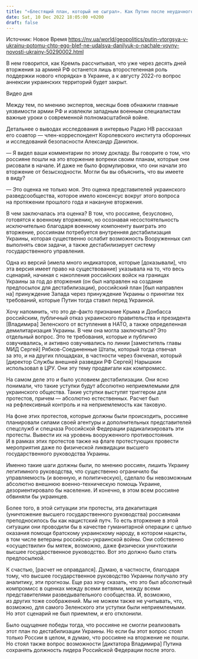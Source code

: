 ```yaml
---
title: "«Блестящий план, который не сыграл». Как Путин после неудачного блефа пошел на вторжение — интервью с соавтором ошеломительного анализа RUSI"
date: Sat, 10 Dec 2022 18:05:00 +0200
draft: false
---
```

Источник: Новое Время https://nv.ua/world/geopolitics/putin-vtorgsya-v-ukrainu-potomu-chto-ego-blef-ne-udalsya-danilyuk-o-nachale-voyny-novosti-ukrainy-50290002.html


В нем говорится, как Кремль рассчитывал, что уже через десять дней вторжения за армией РФ останется лишь второстепенная роль поддержки нового «порядка» в Украине, а к августу 2022-го вопрос аннексии украинских территорий будет закрыт.

 Видео дня   

Между тем, по мнению экспертов, месяцы боев обнажили главные уязвимости армии РФ и извлекли западным военным специалистам важные уроки о современной полномасштабной войне.

Детальнее о выводах исследования в интервью Радио НВ рассказал его соавтор — член-корреспондент Королевского института оборонных и исследований безопасности Александр Данилюк.

— Я видел ваши комментарии по этому докладу. Вы говорите о том, что россияне пошли на это вторжение вопреки своим планам, которые они рисовали в начале. И даже не было формулировки, что они начали это вторжение от безысходности. Могли бы вы объяснить, что вы имеете в виду?

— Это оценка не только моя. Это оценка представителей украинского разведсообщества, которое имело консенсус вокруг этого вопроса на протяжении прошлого года и накануне вторжения.

В чем заключалась эта оценка? В том, что россияне, безусловно, готовятся к военному вторжению, но осознавая несостоятельность исключительно благодаря военному компоненту выиграть это вторжение, россиянам потребуется внутренняя дестабилизация Украины, которая существенно ослабит возможность Вооруженных сил выполнять свои задачи, а также дестабилизирует систему государственного управления.

Одна из версий (имела много индикаторов, которые [доказывали], что эта версия имеет право на существование) указывала на то, что весь сценарий, начиная с накопления российских войск на границах Украины за год до вторжения (он был направлен на создание предпосылок для дестабилизации), российский план [был направлен на] принуждение Запада через принуждение Украины о принятии тех требований, которые Путин тогда ставил перед Украиной.

Хочу напомнить, что это де-факто признание Крыма и Донбасса российским, публичный отказ украинского правительства и президента [Владимира] Зеленского от вступления в НАТО, а также определенная демилитаризация Украины. В чем она могла заключаться? Это отдельный вопрос. Это те требования, которые и публично озвучивались, и активно озвучивались по линии [заместитель главы МИД Сергей] Рябков-Соединенные Штаты, который тогда отвечал за это, и на других площадках, в частности через бэкченал, который [директор Службы внешней разведки РФ Сергей] Нарышкин использовал в ЦРУ. Они эту тему продвигали как компромисс.

На самом деле это и было условием дестабилизации. Они ясно понимали, что такие уступки будут абсолютно неприемлемыми для украинского общества. Такие уступки выступят триггером для протестов, причем — абсолютно естественных. Расчет был на рефлексивный контроль и на неприемлемость как таковую.

На фоне этих протестов, которые должны были происходить, россияне планировали силами своей агентуры и дополнительных представителей спецслужб и спецназа Российской Федерации радикализировать эти протесты. Вывести их на уровень вооруженного противостояния. И в рамках этих протестов также на флаге протестующих провести мероприятия даже по физической ликвидации высшего государственного руководства Украины.

Именно такие шаги должны были, по мнению россиян, лишить Украину легитимного руководства, что существенно ограничило бы управляемость (и военную, и политическую), сделало бы невозможным абсолютно внешнюю военно-техническую помощь Украине, дезориентировало бы население. И конечно, в этом всем россияне обвиняли бы украинцев.

Более того, в этой ситуации эти протесты, эта декапитация (уничтожение высшего государственного руководства) россиянами преподносилось бы как нацистский путч. То есть вторжение в этой ситуации они проводили бы в качестве гуманитарной операции с целью оказания помощи братскому украинскому народу, в котором нацисты, в том числе ветераны российско-украинской войны. Они собственно «осуществили» бы мятеж, возможно, даже физически уничтожили высшее государственное руководство. Вот это должно было стать предпосылкой.

К счастью, [расчет не оправдался]. Думаю, в частности, благодаря тому, что высшее государственное руководство Украины получало эту аналитику, эти прогнозы. Еще раз хочу сказать, что это был абсолютный компромисс в оценках между всеми ветвями, между всеми представителями разведывательного сообщества. И, возможно, из других тоже соображений. Мы не можем также не учитывать, что, возможно, для самого Зеленского эти уступки были неприемлемыми. Но этот сценарий не был приемлем, и его отклонили.

Было ощущение победы тогда, что россияне не смогли реализовать этот план по дестабилизации Украины. Но если бы этот вопрос стоял только России в целом, я думаю, что россияне на вторжение не пошли. Но стоял также вопрос возможности [диктатора Владимира] Путина сохранять должность лидера Российской Федерации после этого.
